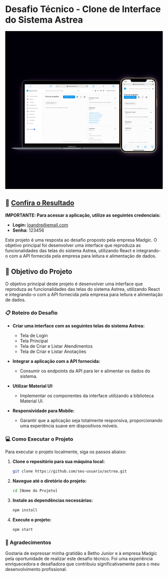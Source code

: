 # Desafio Técnico - Clone de Interface do Sistema Astrea

![Imagem do Projeto](./public/img-readme.png)

## 🔗 [Confira o Resultado](https://astrea.loandre.com/)

**IMPORTANTE: Para acessar a aplicação, utilize as seguintes credenciais:**

- **Login:** loandre@email.com
- **Senha:** 123456

Este projeto é uma resposta ao desafio proposto pela empresa Madgic. O objetivo principal foi desenvolver uma interface que reproduza as funcionalidades das telas do sistema Astrea, utilizando React e integrando-o com a API fornecida pela empresa para leitura e alimentação de dados.

## 🎯 Objetivo do Projeto

O objetivo principal deste projeto é desenvolver uma interface que reproduza as funcionalidades das telas do sistema Astrea, utilizando React e integrando-o com a API fornecida pela empresa para leitura e alimentação de dados.

### 📋 Roteiro do Desafio

- **Criar uma interface com as seguintes telas do sistema Astrea:**
  - Tela de Login
  - Tela Principal
  - Tela de Criar e Listar Atendimentos
  - Tela de Criar e Listar Anotações

- **Integrar a aplicação com a API fornecida:**
  - Consumir os endpoints da API para ler e alimentar os dados do sistema.

- **Utilizar Material UI:**
  - Implementar os componentes da interface utilizando a biblioteca Material UI.

- **Responsividade para Mobile:**
  - Garantir que a aplicação seja totalmente responsiva, proporcionando uma experiência suave em dispositivos móveis.

### 💻 Como Executar o Projeto

Para executar o projeto localmente, siga os passos abaixo:

1. **Clone o repositório para sua máquina local:**

   ```sh
   git clone https://github.com/seu-usuario/astrea.git


2. **Navegue até o diretório do projeto:**
	
    ```sh
    cd [Nome do Projeto]
 
3. **Instale as dependências necessárias:**
	
    ```sh
    npm install
 
4. **Execute o projeto:**
	
    ```sh
    npm start

### 🌟 Agradecimentos
Gostaria de expressar minha gratidão a Betho Junior e à empresa Madgic pela oportunidade de realizar este desafio técnico. Foi uma experiência enriquecedora e desafiadora que contribuiu significativamente para o meu desenvolvimento profissional.
